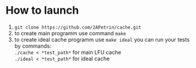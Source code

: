# How to launch
1. `git clone https://github.com/2APetrin/cache.git`
2. to create main programm use command `make`
3. to create ideal cache programm use `make ideal`
you can run your tests by commands:</br>`./cache < *test_path*` for main LFU cache </br>`./ideal < *test_path*` for ideal cache